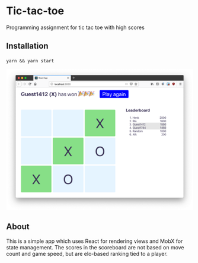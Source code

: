 # Tic-tac-toe

Programming assignment for tic tac toe with high scores

## Installation

`yarn && yarn start`

![Tic tac toe win screen-shot](https://raw.githubusercontent.com/stam/tic-tac-toe/master/screenshot.png)

## About

This is a simple app which uses React for rendering views and MobX for state management.
The scores in the scoreboard are not based on move count and game speed, but are elo-based ranking tied to a player.
